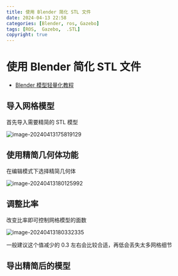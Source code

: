 ```yaml
---
title: 使用 Blender 简化 STL 文件
date: 2024-04-13 22:58
categories: [Blender, ros, Gazebo]
tags: [ROS,  Gazebo,  .STL]
copyright: true
---
```

# 使用 Blender 简化 STL 文件

- [Blender 模型轻量化教程](http://www.bimant.com/blog/simplify-mesh-with-blender/)

## 导入网格模型

首先导入需要精简的 STL 模型

![image-20240413175819129](https://cn-sy1.rains3.com/dfdfgf/blog/How_to_simplify_stl_with_blender/image-20240413175819129.png)

## 使用精简几何体功能

在编辑模式下选择精简几何体

![image-20240413180125992](https://cn-sy1.rains3.com/dfdfgf/blog/How_to_simplify_stl_with_blender/image-20240413180125992.png)

## 调整比率

改变比率即可控制网格模型的面数

![image-20240413180332335](https://cn-sy1.rains3.com/dfdfgf/blog/How_to_simplify_stl_with_blender/image-20240413180332335.png)

一般建议这个值减少的 0.3 左右会比较合适，再低会丢失太多网格细节

## 导出精简后的模型